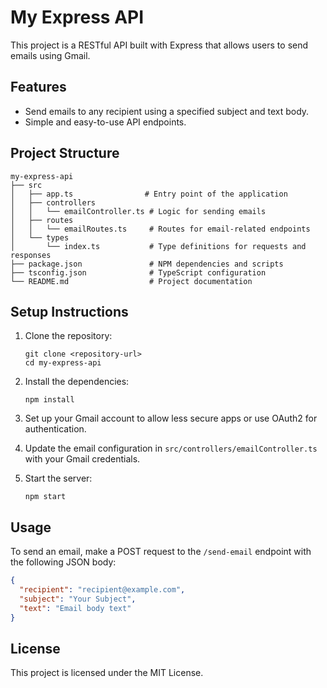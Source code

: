 # My Express API

This project is a RESTful API built with Express that allows users to send emails using Gmail. 

## Features

- Send emails to any recipient using a specified subject and text body.
- Simple and easy-to-use API endpoints.

## Project Structure

```
my-express-api
├── src
│   ├── app.ts                # Entry point of the application
│   ├── controllers
│   │   └── emailController.ts # Logic for sending emails
│   ├── routes
│   │   └── emailRoutes.ts     # Routes for email-related endpoints
│   └── types
│       └── index.ts           # Type definitions for requests and responses
├── package.json               # NPM dependencies and scripts
├── tsconfig.json              # TypeScript configuration
└── README.md                  # Project documentation
```

## Setup Instructions

1. Clone the repository:
   ```
   git clone <repository-url>
   cd my-express-api
   ```

2. Install the dependencies:
   ```
   npm install
   ```

3. Set up your Gmail account to allow less secure apps or use OAuth2 for authentication.

4. Update the email configuration in `src/controllers/emailController.ts` with your Gmail credentials.

5. Start the server:
   ```
   npm start
   ```

## Usage

To send an email, make a POST request to the `/send-email` endpoint with the following JSON body:

```json
{
  "recipient": "recipient@example.com",
  "subject": "Your Subject",
  "text": "Email body text"
}
```

## License

This project is licensed under the MIT License.